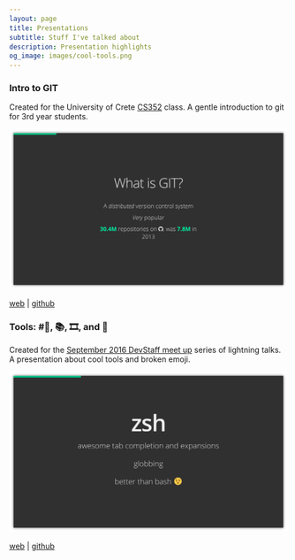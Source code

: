 ```yaml
---
layout: page
title: Presentations
subtitle: Stuff I've talked about
description: Presentation highlights
og_image: images/cool-tools.png
---
```


### Intro to GIT

Created for the University of Crete [CS352](http://www.csd.uoc.gr/~hy352/) class. A gentle introduction to git for 3rd year students.

![Intro to GIT slide](/images/intro-to-git.png)

[web](https://akatopo.github.io/presentation-cs352-intro-to-git/) | [github](https://github.com/akatopo/presentation-cs352-intro-to-git)

### Tools: #⃣, 📚, 🎞, and 🖖

Created for the [September 2016 DevStaff meet up](http://www.meetup.com/DevStaff-A-Developer-Community-Gathering-In-Crete/events/233882249/) series of lightning talks. A presentation about cool tools and broken emoji.

![Tools: #⃣, 📚, 🎞, and 🖖 slide](/images/cool-tools.png)

[web](https://akatopo.github.io/presentation-devstaff-tools/) | [github](https://github.com/akatopo/presentation-devstaff-tools)